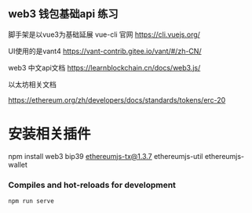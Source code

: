  

## web3 钱包基础api 练习

脚手架是以vue3为基础延展
vue-cli 官网
https://cli.vuejs.org/

UI使用的是vant4
https://vant-contrib.gitee.io/vant/#/zh-CN/

web3 中文api文档
https://learnblockchain.cn/docs/web3.js/

以太坊相关文档

https://ethereum.org/zh/developers/docs/standards/tokens/erc-20

# 安装相关插件

npm install web3 bip39 ethereumjs-tx@1.3.7 ethereumjs-util ethereumjs-wallet


### Compiles and hot-reloads for development
```
npm run serve
```


```

 

